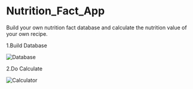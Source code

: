 # Nutrition_Fact_App
Build your own  nutrition fact database and calculate the nutrition value of your own recipe.

1.Build Database

![Database](https://user-images.githubusercontent.com/69572417/126296579-735ba5b8-5af0-4b22-a1a9-15d77641be4b.PNG)

2.Do Calculate

![Calculator](https://user-images.githubusercontent.com/69572417/126296863-427830fc-32dc-456f-99e4-92369386af34.PNG)

